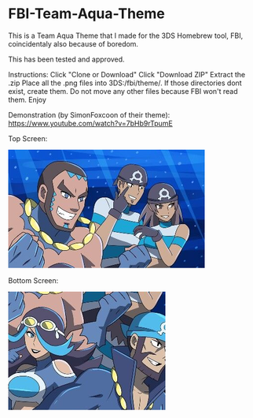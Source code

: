 # FBI-Team-Aqua-Theme
This is a Team Aqua Theme that I made for the 3DS Homebrew tool, FBI, coincidentaly also because of boredom.

This has been tested and approved.

Instructions: Click "Clone or Download" Click "Download ZIP" Extract the .zip Place all the .png files into 3DS:/fbi/theme/. If those directories dont exist, create them. Do not move any other files because FBI won't read them. Enjoy

Demonstration (by SimonFoxcoon of their theme): https://www.youtube.com/watch?v=7bHb9rTpumE

Top Screen:

![image](https://github.com/GrewdonGaming21/FBI-Custom-Themes/blob/Team-Aqua/theme/top_screen_bg.png?raw=true)

Bottom Screen:

![image](https://github.com/GrewdonGaming21/FBI-Custom-Themes/blob/Team-Aqua/theme/bottom_screen_bg.png?raw=true)
